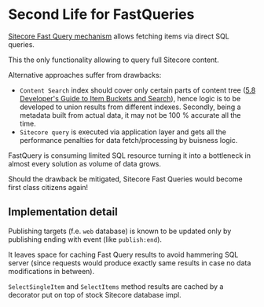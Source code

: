 # Second Life for FastQueries

[Sitecore Fast Query mechanism](https://doc.sitecore.com/SdnArchive/upload/sdn5/developer/using%20sitecore%20fast%20query/using%20sitecore%20fast%20query.pdf) allows fetching items via direct SQL queries.

This the only functionality allowing to query full Sitecore content.

Alternative approaches suffer from drawbacks:

* `Content Search` index should cover only certain parts of content tree ([5.8 Developer's Guide to Item Buckets and Search](https://doc.sitecore.com/legacy-docs/SC71/developers-guide-to-item-buckets-and-search-sc7-a4.pdf)), hence logic is to be developed to union results from different indexes. Secondly, being a metadata built from actual data, it may not be 100 % accurate all the time.
* `Sitecore query` is executed via application layer and gets all the performance penalties for data fetch/processing by buisness logic.

FastQuery is consuming limited SQL resource turning it into a bottleneck in almost every solution as volume of data grows.

Should the drawback be mitigated, Sitecore Fast Queries would become first class citizens again!

## Implementation detail

Publishing targets (f.e. `web` database) is known to be updated only by publishing ending with event (like `publish:end`).

It leaves space for caching Fast Query results to avoid hammering SQL server (since requests would produce exactly same results in case no data modifications in between).

`SelectSingleItem` and `SelectItems` method results are cached by a decorator put on top of stock Sitecore database impl.
